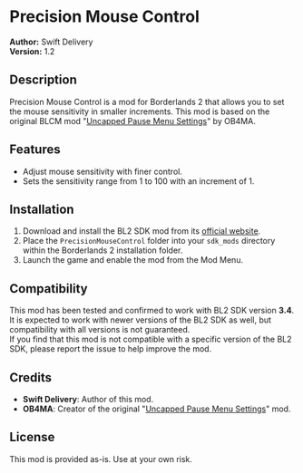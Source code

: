 # Precision Mouse Control

**Author:** Swift Delivery  
**Version:** 1.2  

## Description
Precision Mouse Control is a mod for Borderlands 2 that allows you to set the mouse sensitivity in smaller increments. This mod is based on the original BLCM mod "[Uncapped Pause Menu Settings](https://www.nexusmods.com/borderlands2/mods/157)" by OB4MA.

## Features
- Adjust mouse sensitivity with finer control.
- Sets the sensitivity range from 1 to 100 with an increment of 1.

## Installation
1. Download and install the BL2 SDK mod from its [official website](https://bl-sdk.github.io/).
2. Place the `PrecisionMouseControl` folder into your `sdk_mods` directory within the Borderlands 2 installation folder.
3. Launch the game and enable the mod from the Mod Menu.

## Compatibility
This mod has been tested and confirmed to work with BL2 SDK version **3.4**. It is expected to work with newer versions of the BL2 SDK as well, but compatibility with all versions is not guaranteed.  
If you find that this mod is not compatible with a specific version of the BL2 SDK, please report the issue to help improve the mod.

## Credits
- **Swift Delivery**: Author of this mod.
- **OB4MA**: Creator of the original "[Uncapped Pause Menu Settings](https://www.nexusmods.com/borderlands2/mods/157)" mod.

## License
This mod is provided as-is. Use at your own risk.